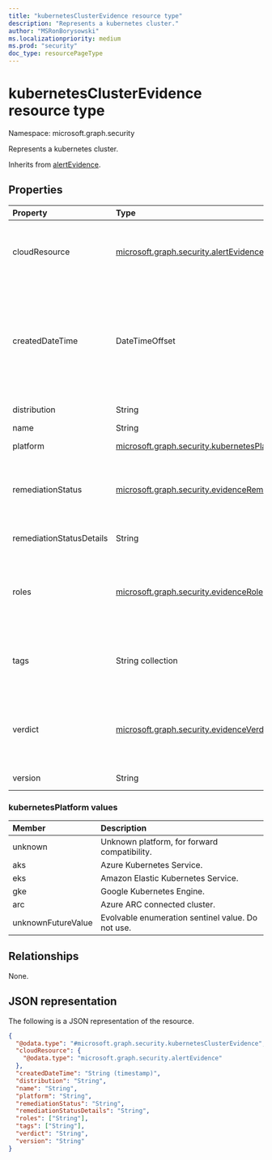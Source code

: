 ```yaml
---
title: "kubernetesClusterEvidence resource type"
description: "Represents a kubernetes cluster."
author: "MSRonBorysowski"
ms.localizationpriority: medium
ms.prod: "security"
doc_type: resourcePageType
---
```


# kubernetesClusterEvidence resource type

Namespace: microsoft.graph.security

Represents a kubernetes cluster.

Inherits from [alertEvidence](../resources/security-alertevidence.md).

## Properties

|Property| Type                                                                                                                          |Description|
|:---|:------------------------------------------------------------------------------------------------------------------------------|:---|
|cloudResource| [microsoft.graph.security.alertEvidence](./security-alertevidence.md)                                                         |The cloud identifier of the cluster can be either azureResourceEvidence, amazonResourceEvidence, googleCloudResourceEvidence or other.|
|createdDateTime| DateTimeOffset                                                                                                                |The date and time when the evidence was created and added to the alert. The Timestamp type represents date and time information using ISO 8601 format and is always in UTC time. For example, midnight UTC on Jan 1, 2014 is `2014-01-01T00:00:00Z`. Inherited from [alertEvidence](../resources/security-alertevidence.md). |
|distribution| String                                                                                                                        |The distribution type of the cluster.|
|name| String                                                                                                                        |The cluster name.|
|platform| [microsoft.graph.security.kubernetesPlatform](#kubernetesplatform-values)                                                     |The platform the cluster runs on (AKS, GKE, EKS or other).|
|remediationStatus| [microsoft.graph.security.evidenceRemediationStatus](../resources/security-alertevidence.md#evidenceremediationstatus-values) |Status of the remediation action taken. The possible values are: `none`, `remediated`, `prevented`, `blocked`, `notFound`, `unknownFutureValue`. Inherited from [alertEvidence](../resources/security-alertevidence.md).|
|remediationStatusDetails| String                                                                                                                        |Details about the remediation status. Inherited from [alertEvidence](../resources/security-alertevidence.md).|
|roles| [microsoft.graph.security.evidenceRole](../resources/security-alertevidence.md#evidencerole-values) collection                |One or more roles that an evidence entity represents in an alert. For example, an IP address that is associated with an attacker has the evidence role `Attacker`. Inherited from [alertEvidence](../resources/security-alertevidence.md).|
|tags| String collection                                                                                                             |Array of custom tags associated with an evidence instance. For example, to denote a group of devices or high value assets. Inherited from [alertEvidence](../resources/security-alertevidence.md).|
|verdict| [microsoft.graph.security.evidenceVerdict](../resources/security-alertevidence.md#evidenceverdict-values)                     |The decision reached by automated investigation. The possible values are: `unknown`, `suspicious`, `malicious`, `noThreatsFound`, `unknownFutureValue`. Inherited from [alertEvidence](../resources/security-alertevidence.md).|
|version| String                                                                                                                        |The kubernetes version of the cluster.|

### kubernetesPlatform values

| Member             | Description                                       |
|:-------------------| :------------------------------------------------ |
| unknown            | Unknown platform, for forward compatibility.    |
| aks                | Azure Kubernetes Service.                       |
| eks                | Amazon Elastic Kubernetes Service.              |
| gke                | Google Kubernetes Engine.                       |
| arc                | Azure ARC connected cluster.                    |
| unknownFutureValue | Evolvable enumeration sentinel value. Do not use. |

## Relationships

None.

## JSON representation

The following is a JSON representation of the resource.
<!-- {
  "blockType": "resource",
  "@odata.type": "microsoft.graph.security.kubernetesClusterEvidence"
}
-->
``` json
{
  "@odata.type": "#microsoft.graph.security.kubernetesClusterEvidence",
  "cloudResource": {
    "@odata.type": "microsoft.graph.security.alertEvidence"
  },
  "createdDateTime": "String (timestamp)",
  "distribution": "String",
  "name": "String",
  "platform": "String",
  "remediationStatus": "String",
  "remediationStatusDetails": "String",
  "roles": ["String"],
  "tags": ["String"],
  "verdict": "String",
  "version": "String"
}
```
